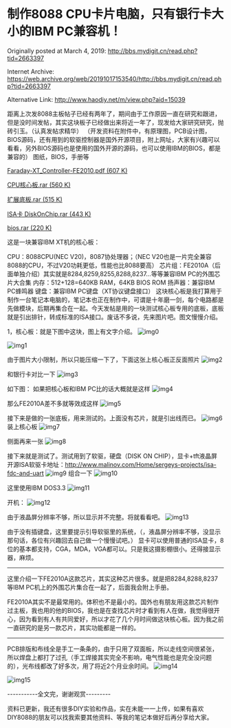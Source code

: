 # 制作8088 CPU卡片电脑，只有银行卡大小的IBM PC兼容机！

Originally posted at March 4, 2019:
http://bbs.mydigit.cn/read.php?tid=2663397

Internet Archive:
https://web.archive.org/web/20191017153540/http://bbs.mydigit.cn/read.php?tid=2663397

Alternative Link:
http://www.haodiy.net/m/view.php?aid=15039

距离上次发8088主板帖子已经有两年了，期间由于工作原因一直在研究和跟进，但是没时间发帖，其实这块板子已经做出来将近一年了，现发给大家研究研究，抛砖引玉。（认真发帖求精华）
（开发资料在附件中，有原理图，PCB设计图，BIOS源码，还有用到的软驱控制器是国外开源项目，附上网址，大家有兴趣可以看看，另外BIOS源码也是使用的国外开源的源码，也可以使用IBM的BIOS，都是兼容的）
图纸，BIOS，手册等

[Faraday-XT_Controller-FE2010.pdf (607 K) ](attachment\20190304_Faraday-XT_Controller-FE2010.pdf)

[CPU核心板.rar (560 K) ](attachment\20190304_CPU_board.rar)

[扩展底板.rar (515 K) ](attachment\20190304_expand_board.rar)

[ISA卡 DiskOnChip.rar (443 K) ](attachment\20190304_ISA_DiskOnChip.rar)

[bios.rar (220 K) ](attachment\20190304_bios.rar)

这是一块兼容IBM XT机的核心板：

CPU：8088CPU(NEC V20)，8087协处理器；（NEC V20也是一片完全兼容8088的CPU，不过V20功耗更低，性能也比8088要高）
芯片组：FE2010A（后面单独介绍）其实就是8284,8259,8255,8288,8237...等等兼容IBM PC的外围芯片大合集
内存：512+128=640KB RAM，64KB BIOS ROM
扬声器：兼容IBM PC蜂鸣器
键盘：兼容IBM PC键盘（XT协议键盘接口）
这块核心板是我打算用于制作一台笔记本电脑的，笔记本也正在制作中，可谓是十年磨一剑，每个电路都是先做模块，后期再集合在一起。今天发帖是用的一块测试核心板专用的底板，底板就是引出排针，转成标准的ISA接口。废话不多说，先来图片吧。图文慢慢介绍。

1，核心板：就是下图中这块，图上有文字介绍。
![img0](images/20190304_00.jpg) 

![img1](images/20190304_01.jpg)

由于图片大小限制，所以只能压缩一下了，下面这张上核心板正反面照片
![img2](images/20190304_02.jpg)

和银行卡对比一下
![img3](images/20190304_03.jpg)

如下图： 如果把核心板和IBM PC比的话大概就是这样
![img4](images/20190304_04.jpg)

那么FE2010A差不多就等效成这样
![img5](images/20190304_05.jpg)

接下来是做的一张底板，用来测试的。上面没有芯片，就是引出线而已。
![img6](images/20190304_06.jpg)
装上核心板
![img7](images/20190304_07.jpg)

侧面再来一张
![img8](images/20190304_08.jpg)

接下来就是测试了。测试用到了软驱，硬盘（DISK ON CHIP），显卡+tft液晶屏
开源ISA软驱卡地址：http://www.malinov.com/Home/sergeys-projects/isa-fdc-and-uart
![img9](images/20190304_09.jpg)
组合一下
![img10](images/20190304_10.jpg)

这里使用IBM DOS3.3
![img11](images/20190304_11.jpg)

开机：
![img12](images/20190304_12.jpg)

由于液晶屏分辨率不够，所以显示并不完整。将就看看吧。
![img13](images/20190304_13.jpg)

由于没有插键盘，这里要提示引导软驱里的系统，（，液晶屏分辨率不够，没显示那句话，各位有兴趣回去自己做一个慢慢试吧。）
显卡可以使用普通的ISA显卡，8位的基本都支持，CGA，MDA，VGA都可以。只是我这摄影棚很小。还得接显示器，麻烦。

__________________

这里介绍一下FE2010A这款芯片，其实这种芯片很多。就是把8284,8288,8237等IBM PC机上的外围芯片集合在一起了，后面我会附上手册。

FE2010A其实不是最常用的。体积也不是最小的。国外也有朋友用这款芯片制作过主板，我也用的他的BIOS，我也是在查找芯片时才看到有人在做，我觉得很开心，因为看到有人有共同爱好，所以才花了几个月时间做这块核心板。因为我之前一直研究的是另一款芯片，其实功能都是一样的。

__________________

PCB排版和布线全是手工一条条的，由于只用了双面板，所以走线空间很紧张，所以焊盘上都打了过孔（手工焊接其实完全不影响，电气性能也是完全没问题的），光布线都改了好多次，用了将近2个月业余时间。
![img14](images/20190304_14.jpg) 

![img15](images/20190304_15.jpg)

-----------全文完，谢谢观赏---------

资料已更新，我还有很多DIY实验和作品，实在未能一一上传，如果有喜欢DIY8088的朋友可以找我索要其他资料、等我的笔记本做好后再分享给大家。
